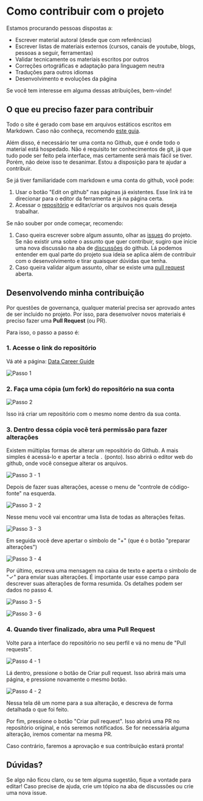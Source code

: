# Como contribuir com o projeto

Estamos procurando pessoas dispostas a:

- Escrever material autoral (desde que com referências)
- Escrever listas de materiais externos (cursos, canais de youtube, blogs, pessoas a seguir, ferramentas)
- Validar tecnicamente os materiais escritos por outros
- Correções ortográficas e adaptação para linguagem neutra
- Traduções para outros idiomas
- Desenvolvimento e evoluções da página

Se você tem interesse em alguma dessas atribuições, bem-vinde!

## O que eu preciso fazer para contribuir

Todo o site é gerado com base em arquivos estáticos escritos em Markdown. Caso não conheça, recomendo [este guia](https://www.markdownguide.org/).

Além disso, é necessário ter uma conta no Github, que é onde todo o material está hospedado. Não é requisito ter conhecimentos de git, já que tudo pode ser feito pela interface, mas certamente será mais fácil se tiver. Porém, não deixe isso te desanimar. Estou a disposição para te ajudar a contribuir.

Se já tiver familiaridade com markdown e uma conta do github, você pode:

1. Usar o botão "Edit on github" nas páginas já existentes. Esse link irá te direcionar para o editor da ferramenta e já na página certa.
2. Acessar o [repositório](https://github.com/datacareer-guide/datacareer-guide.github.io) e editar/criar os arquivos nos quais deseja trabalhar.

Se não souber por onde começar, recomendo:

1. Caso queira escrever sobre algum assunto, olhar as [issues](https://github.com/datacareer-guide/datacareer-guide.github.io/issues) do projeto. Se não existir uma sobre o assunto que quer contribuir, sugiro que inicie uma nova discussão na aba de [discussões](https://github.com/datacareer-guide/datacareer-guide.github.io/discussions) do github. Lá podemos entender em qual parte do projeto sua ideia se aplica além de contribuir com o desenvolvimento e tirar quaisquer dúvidas que tenha.
2. Caso queira validar algum assunto, olhar se existe uma [pull request](https://github.com/datacareer-guide/datacareer-guide.github.io/pulls) aberta.

## Desenvolvendo minha contribuição

Por questões de governança, qualquer material precisa ser aprovado antes de ser incluido no projeto. Por isso, para desenvolver novos materiais é preciso fazer uma **Pull Request** (ou PR).

Para isso, o passo a passo é:

### 1. Acesse o link do repositório

Vá até a página: [Data Career Guide](https://github.com/datacareer-guide/datacareer-guide.github.io/)

![Passo 1](../_assets/img/step1.png)

### 2. Faça uma cópia (um fork) do repositório na sua conta

![Passo 2](../_assets/img/step2.png)

Isso irá criar um repositório com o mesmo nome dentro da sua conta.

### 3. Dentro dessa cópia você terá permissão para fazer alterações

Existem múltiplas formas de alterar um repositório do Github. A mais simples é acessá-lo e apertar a tecla `.` (ponto). Isso abrirá o editor web do github, onde você consegue alterar os arquivos.

![Passo 3 - 1](../_assets/img/step3_1.png)

Depois de fazer suas alterações, acesse o menu de "controle de código-fonte" na esquerda.

![Passo 3 - 2](../_assets/img/step3_2.png)

Nesse menu você vai encontrar uma lista de todas as alterações feitas.

![Passo 3 - 3](../_assets/img/step3_3.png)

Em seguida você deve apertar o símbolo de "+" (que é o botão "preparar alterações")

![Passo 3 - 4](../_assets/img/step3_4.png)

Por último, escreva uma mensagem na caixa de texto e aperta o símbolo de "✓" para enviar suas alterações. É importante usar esse campo para descrever suas alterações de forma resumida. Os detalhes podem ser dados no passo 4.

![Passo 3 - 5](../_assets/img/step3_5.png)

![Passo 3 - 6](../_assets/img/step3_6.png)


### 4. Quando tiver finalizado, abra uma Pull Request

Volte para a interface do repositório no seu perfil e vá no menu de "Pull requests".

![Passo 4 - 1](../_assets/img/step4_1.png)

Lá dentro, pressione o botão de Criar pull request. Isso abrirá mais uma página, e pressione novamente o mesmo botão.

![Passo 4 - 2](../_assets/img/step4_2.png)

Nessa tela dê um nome para a sua alteração, e descreva de forma detalhada o que foi feito.

Por fim, pressione o botão "Criar pull request". Isso abrirá uma PR no repositório original, e nós seremos notificados. Se for necessária alguma alteração, iremos comentar na mesma PR.

Caso contrário, faremos a aprovação e sua contribuição estará pronta!

## Dúvidas?

Se algo não ficou claro, ou se tem alguma sugestão, fique a vontade para editar! Caso precise de ajuda, crie um tópico na aba de discussões ou crie uma nova issue.
